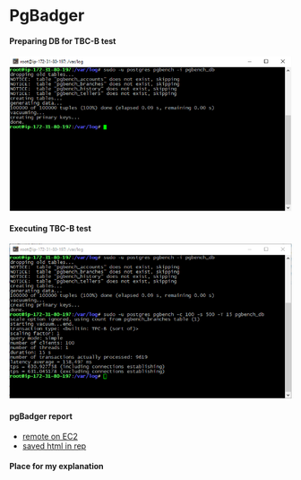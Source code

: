 # PgBadger

#### Preparing DB for TBC-B test 
![](./images/1.png)
#### Executing TBC-B test 
![](./images/2.png)

#### pgBadger report

+ [remote on EC2](http://ec2-54-152-89-25.compute-1.amazonaws.com/out.html)
+ [saved html in rep](pgBadger_out.html)

#### Place for my explanation


